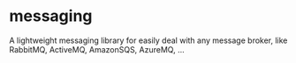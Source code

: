 # messaging
A lightweight messaging library for easily deal with any message broker, like RabbitMQ, ActiveMQ, AmazonSQS, AzureMQ, ...
